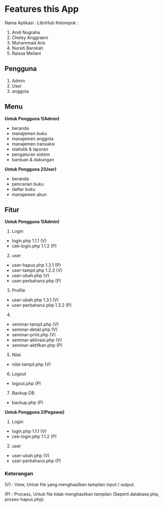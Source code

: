 # Features this App

Nama Aplikasi : LibriHub
Kelompok :
1. Andi Nugraha
2. Chelsy Anggraeni
3. Muhammad Aris
4. Nursiti Barokah
5. Raissa Meilani

## Pengguna

1. Admin
2. User
3. anggota

## Menu

**Untuk Pengguna 1(Admin)**

- beranda
- manajemen buku
- manajemen anggota
- manajemen lransaksi
- statistik & laporan
- pengaturan sistem
- bantuan & dukungan

**Untuk Pengguna 2(User)**

- beranda
- pencarian buku
- daftar buku
- manajemen akun


## Fitur

**Untuk Pengguna 1(Admin)**

1. Login

- login.php 1.1.1 (V)
- cek-login.php 1.1.2 (P)

2. user

- user-hapus.php 1.2.1 (P)
- user-tampil.php 1.2.2 (V)
- user-ubah.php (V)
- user-perbaharui.php (P)

3. Profile

- user-ubah.php 1.3.1 (V)
- user-perbaharui.php 1.3.2 (P)

4. 
- seminar-tampil.php (V)
- seminar-detail.php (V)
- seminar-print.php (V)
- seminar-aktivasi.php (V)
- seminar-aktifkan.php (P)

5. Nilai

- nilai-tampil.php (V)

6. Logout

- logout.php (P)

7. Backup DB

- backup.php (P)

**Untuk Pengguna 2(Pegawai)**

1. Login

- login.php 1.1.1 (V)
- cek-login.php 1.1.2 (P)

2. user

- user-ubah.php (V)
- user-perbaharui.php (P)

### Keterangan

(V) : View, Untuk file yang menghasilkan tampilan input / output.

(P) : Process, Untuk file tidak menghasilkan tampilan (Seperti database.php, proses-hapus.php).
